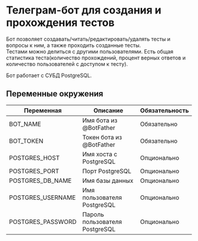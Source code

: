 # Телеграм-бот для создания и прохождения тестов

Бот позволяет создавать/читать/редактировать/удалять тесты и вопросы к ним, а также проходить созданные тесты.  
Тестами можно делиться с другими пользователями. Есть общая статистика теста(количество прохождений, процент верных ответов и количество пользователей с доступом к тесту).

Бот работает с СУБД PostgreSQL.

## Переменные окружения

| Переменная        | Описание                       | Обязательность |
|-------------------|--------------------------------|----------------|
| BOT_NAME          | Имя бота из @BotFather         | Обязательно    |
| BOT_TOKEN         | Токен бота из @BotFather       | Обязательно    |
| POSTGRES_HOST     | Имя хоста с PostgreSQL         | Опционально    |
| POSTGRES_PORT     | Порт PostgreSQL                | Опционально    |
| POSTGRES_DB_NAME  | Имя базы данных                | Опционально    |
| POSTGRES_USERNAME | Имя пользователя PostgreSQL    | Опционально    |
| POSTGRES_PASSWORD | Пароль пользователя PostgreSQL | Опционально    |
